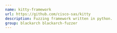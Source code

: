 ```yaml
---
name: kitty-framework
url: https://github.com/cisco-sas/kitty
description: Fuzzing framework written in python.
group: blackarch blackarch-fuzzer
---
```

